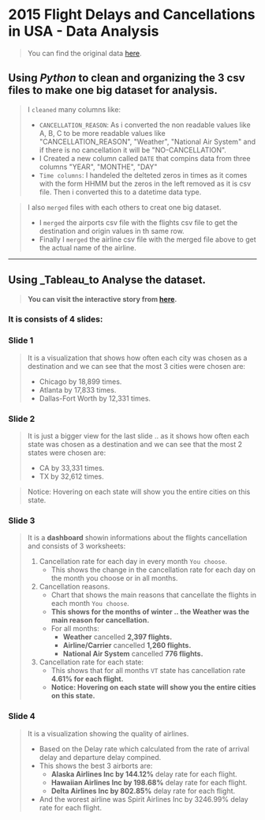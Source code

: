 # 2015 Flight Delays and Cancellations in USA - Data Analysis

> You can find the original data [here](https://www.kaggle.com/datasets/usdot/flight-delays).

## Using _Python_ to clean and organizing the 3 csv files to make one big dataset for analysis.
> I `cleaned` many columns like:
> * `CANCELLATION_REASON`: As i converted the non readable values like A, B, C to be more readable values like "CANCELLATION_REASON", "Weather", "National Air System" and if there is no cancellation it will be "NO-CANCELLATION".
> * I Created a new column called `DATE` that compins data from three columns "YEAR", "MONTHE", "DAY"
> * `Time columns`: I handeled the delteted zeros in times as it comes with the form HHMM but the zeros in the left removed as it is csv file. Then i converted this to a datetime data type.

> I also `merged` files with each others to creat one big dataset.
> * I `merged` the airports csv file with the flights csv file to get the destination and origin values in th same row.
> * Finally I `merged` the airline csv file with the merged file above to get the actual name of the airline.


---

## Using _Tableau_to Analyse the dataset.
> **You can visit the interactive story from [here](https://public.tableau.com/app/profile/mohamed.hassan6400/viz/2015FlightDelaysandCancellationsinUSA-DataAnalysis/2015FlightDelaysandCancellationsinUSA-DataAnalysisStory?publish=yes).**


### It is consists of 4 slides:
### Slide 1
> It is a visualization that shows how often each city was chosen as a destination and we can see that the most 3 cities were chosen are:
> * Chicago by 18,899 times.
> * Atlanta by 17,833 times.
> * Dallas-Fort Worth by 12,331 times.

### Slide 2
> It is just a bigger view for the last slide .. as it shows how often each state was chosen as a destination and we can see that the most 2 states were chosen are:
> * CA by 33,331 times.
> * TX by 32,612 times.

> Notice: Hovering on each state will show you the entire cities on this state.

### Slide 3
> It is a **dashboard** showin informations about the flights cancellation and consists of 3 worksheets:
> 1. Cancellation rate for each day in every month `You choose`.
>    * This shows the change in the cancellation rate for each day on the month you choose or in all months.
>  2. Cancellation reasons.
>     * Chart that shows the main reasons that cancellate the flights in each month `You choose`.
>     * **This shows for the months of winter .. the Weather was the main reason for cancellation.**
>     * For all months:
>       * **Weather** cancelled **2,397 flights.**
>       * **Airline/Carrier** cancelled **1,260 flights.**
>       * **National Air System** cancelled **776 flights.**
>   3. Cancellation rate for each state:
>      * This shows that for all months `VT` state has cancellation rate **4.61% for each flight.**
>      * **Notice: Hovering on each state will show you the entire cities on this state.**

### Slide 4 
> It is a visualization showing the quality of airlines.
> * Based on the Delay rate which calculated from the rate of arrival delay and departure delay compined.
> * This shows the best 3 airborts are:
>   * **Alaska Airlines Inc by 144.12%** delay rate for each flight.
>   * **Hawaiian Airlines Inc by 198.68%** delay rate for each flight.
>   * **Delta Airlines Inc by 802.85%** delay rate for each flight.
>  * And the worest airline was Spirit Airlines Inc by 3246.99% delay rate for each flight.
